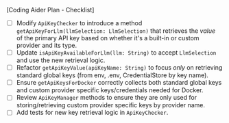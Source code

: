 [Coding Aider Plan - Checklist]

- [ ] Modify `ApiKeyChecker` to introduce a method `getApiKeyForLlm(llmSelection: LlmSelection)` that retrieves the *value* of the primary API key based on whether it's a built-in or custom provider and its type.
- [ ] Update `isApiKeyAvailableForLlm(llm: String)` to accept `LlmSelection` and use the new retrieval logic.
- [ ] Refactor `getApiKeyValue(apiKeyName: String)` to focus *only* on retrieving standard global keys (from env, .env, CredentialStore by key name).
- [ ] Ensure `getApiKeysForDocker` correctly collects both standard global keys and custom provider specific keys/credentials needed for Docker.
- [ ] Review `ApiKeyManager` methods to ensure they are only used for storing/retrieving custom provider specific keys by provider name.
- [ ] Add tests for new key retrieval logic in `ApiKeyChecker`.
